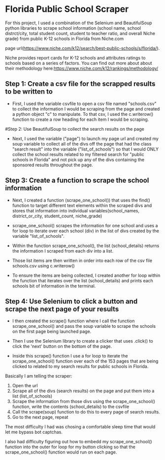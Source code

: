 # Florida Public School Scraper

For this project, I used a combination of the Selenium and BeautifulSoup python libraries to scrape school information (school name, school distrct/city, total student count, student to teacher ratio, and overall Niche grade) from public K-12 schools in Florida from Niche.com

page url(https://www.niche.com/k12/search/best-public-schools/s/florida/).

Niche provides report cards for K-12 schools and attributes ratings to schools based on a series of factors. You can find out more about about their methodology here:https://www.niche.com/k12/rankings/methodology/  

## Step 1: Create a csv file for the scrapped results to be written to
- First, I used the variable csvfile to open a csv file named "schools.csv" to collect the information I would be scraping from the page and created a python object "c" to manipulate.
To that csv, I used the c.writerow() function to create a row heading for each item I would be scraping.

#Step 2: Use BeautifulSoup to collect the search results on the page
- Next, I used the variable ("page") to launch my page url and created my soup variable to collect all of the divs off the page that had the class "search result" into the variable ("list_of_schools") so that I would ONLY collect the school results related to my filtered search for "public schools in Florida" and not pick up any of the divs containing the sponsored results throughout the page.

## Step 3: Create a function to scrape the school information
-  Next, I created a function (scrape_one_school()) that uses the find() function to target different text elements within the scraped divs and stores that information into individual variables(school_names, district_or_city, student_count, niche_grade)
  - scrape_one_school() scrapes the information for one school and uses a for loop to iterate over each school (div) in the list of divs created by the variable "list_of_schools".

- Within the function scrape_one_school(), the list (school_details) returns the information I scraped from each div into a list.

- Those list items are then written in order into each row of the csv file schools.csv using c.writerow()

- To ensure the items are being collected, I created another for loop within the function that iterates over the list (school_details) and prints each schools bit of information in the terminal.

## Step 4: Use Selenium to click a button and scrape the next page of your results
- I then created the scrape() function where I call the function scrape_one_school() and pass the soup variable to scrape the schools on the first page being launched page.
- Then I use the Selenium library to create a clicker that uses .click() to click the 'next' button on the bottom of the page.

- Inside this scrape() function I use a for loop to iterate the scrape_one_school() function over each of the 153 pages that are being clicked to related to my search results for public schools in Florida.


Basically I am telling the scraper:
  1. Open the url
  2. Scrape all of the divs (search results) on the page and put them into a list (list_of_schools)
  3. Scrape the information from those divs using the scrape_one_school() function, write the contents (school_details) to the csvfile
  4. Call the scrape(soup) function to do this to every page of search results.
  5. Go to the next page, repeat


The most difficulty I had was chosing a comfortable sleep time that would let me bypass bot captchas.

I also had difficulty figuring out how to embedd my scrape_one_school() function into the outer for loop for my button clicking so that the scrape_one_school() function would run on each page.
